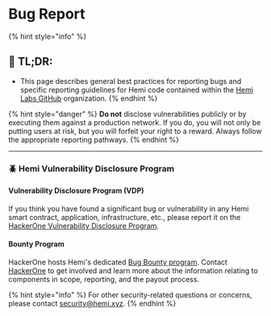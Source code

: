 # Bug Report

{% hint style="info" %}
## 📜 **TL;DR:**

* This page describes general best practices for reporting bugs and specific reporting guidelines for Hemi code contained within the [Hemi Labs GitHub](https://github.com/hemilabs/) organization.
{% endhint %}

{% hint style="danger" %}
**Do not** disclose vulnerabilities publicly or by executing them against a production network. If you do, you will not only be putting users at risk, but you will forfeit your right to a reward. Always follow the appropriate reporting pathways.
{% endhint %}

***

### 🪲 Hemi Vulnerability Disclosure Program <a href="#optimism-bug-bounty-program" id="optimism-bug-bounty-program"></a>

#### Vulnerability Disclosure Program (VDP) <a href="#unscoped-bugs" id="unscoped-bugs"></a>

If you think you have found a significant bug or vulnerability in any Hemi smart contract, application, infrastructure, etc., please report it on the [HackerOne Vulnerability Disclosure Program](https://hackerone.com/hemi_labs_vdp).&#x20;

#### Bounty Program <a href="#main-bounty-page" id="main-bounty-page"></a>

HackerOne hosts Hemi's dedicated [Bug Bounty program](https://hackerone.com/hemi_labs_vdp). Contact [HackerOne](https://hackerone.com/hemi_labs_vdp) to get involved and learn more about the information relating to components in scope, reporting, and the payout process.

{% hint style="info" %}
For other security-related questions or concerns, please contact [security@hemi.xyz](mailto:security@hemi.xyz).
{% endhint %}
